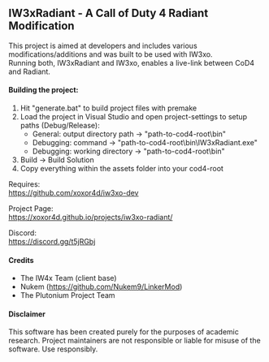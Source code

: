 ## IW3xRadiant - A Call of Duty 4 Radiant Modification
This project is aimed at developers and includes various modifications/additions and was built to be used with IW3xo.  
Running both, IW3xRadiant and IW3xo, enables a live-link between CoD4 and Radiant.

#### Building the project:
1. Hit "generate.bat" to build project files with premake
2. Load the project in Visual Studio and open project-settings to setup paths (Debug/Release):
   - General:   output directory path -> "path-to-cod4-root\bin\"
   - Debugging: command -> "path-to-cod4-root\bin\IW3xRadiant.exe"
   - Debugging: working directory -> "path-to-cod4-root\bin\"
3. Build -> Build Solution
4. Copy everything within the assets folder into your cod4-root

Requires:  
https://github.com/xoxor4d/iw3xo-dev

Project Page:  
https://xoxor4d.github.io/projects/iw3xo-radiant/

Discord:  
https://discord.gg/t5jRGbj

#### Credits
- The IW4x Team (client base)
- Nukem (https://github.com/Nukem9/LinkerMod)
- The Plutonium Project Team

#### Disclaimer
This software has been created purely for the purposes of academic research. Project maintainers are not responsible or liable for misuse of the software. Use responsibly.
